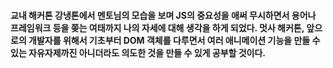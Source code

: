 <h4>
교내 해커톤 강냉톤에서 멘토님의 모습을 보며 JS의 중요성을 애써 무시하면서 용어나 프레임워크 등을 쫒는 여태까지 나의 자세에 대해 생각을 하게 되었다.
멋사 해커톤, 앞으로의 개발자를 위해서 기초부터 DOM 객체를 다루면서 여러 애니메이션 기능을 만들 수 있는 자유자제까진 아니더라도 의도한 것을 만들 수 있게
공부할 것이다.
</h4>
